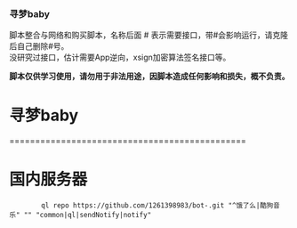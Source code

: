 ### 寻梦baby
脚本整合与网络和购买脚本，名称后面 # 表示需要接口，带#会影响运行，请克隆后自己删除#号。  
没研究过接口，估计需要App逆向，xsign加密算法签名接口等。  

**脚本仅供学习使用，请勿用于非法用途，因脚本造成任何影响和损失，概不负责。**
# 寻梦baby
==============================================
# 国内服务器
            ql repo https://github.com/1261398983/bot-.git "^饿了么|酷狗音乐" "" "common|ql|sendNotify|notify"
 
